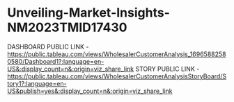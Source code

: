 # Unveiling-Market-Insights-NM2023TMID17430
DASHBOARD PUBLIC LINK - https://public.tableau.com/views/WholesalerCustomerAnalysis_16965882580580/Dashboard1?:language=en-US&:display_count=n&:origin=viz_share_link
STORY PUBLIC LINK - https://public.tableau.com/views/WholesalerCustomerAnalysisStoryBoard/Story1?:language=en-US&publish=yes&:display_count=n&:origin=viz_share_link
